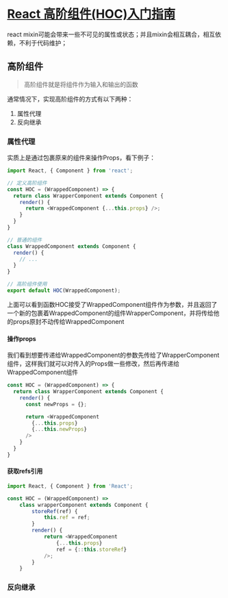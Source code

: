 # [React 高阶组件(HOC)入门指南](https://juejin.im/post/5914fb4a0ce4630069d1f3f6)

react mixin可能会带来一些不可见的属性或状态；并且mixin会相互耦合，相互依赖，不利于代码维护；

## 高阶组件

> 高阶组件就是将组件作为输入和输出的函数

通常情况下，实现高阶组件的方式有以下两种：

  1. 属性代理
  2. 反向继承

### 属性代理

实质上是通过包裹原来的组件来操作Props，看下例子：

```js
import React, { Component } from 'react';

// 定义高阶组件
const HOC = (WrappedComponent) => {
  return class WrapperComponent extends Component {
    render() {
      return <WrappedComponent {...this.props} />;
    }
  }
}

// 普通的组件
class WrappedComponent extends Component {
  render() {
    // ...
  }
}

// 高阶组件使用
export default HOC(WrappedComponent);
```

上面可以看到函数HOC接受了WrappedComponent组件作为参数，并且返回了一个新的包裹着WrappedComponent的组件WrapperComponent，并将传给他的props原封不动传给WrappedComponent

#### 操作props

我们看到想要传递给WrappedComponent的参数先传给了WrapperComponent组件，这样我们就可以对传入的Props做一些修改，然后再传递给WrappedComponent组件

```js
const HOC = (WrappedComponent) => {
  return class WrapperComponent extends Component {
    render() {
      const newProps = {};

      return <WrappedComponent
        {...this.props}
        {...this.newProps}
      />
    }
  }
}
```

#### 获取refs引用

```js
import React, { Component } from 'React';

const HOC = (WrappedComponent) =>
    class wrapperComponent extends Component {
        storeRef(ref) {
            this.ref = ref;
        }
        render() {
            return <WrappedComponent
                {...this.props}
                ref = {::this.storeRef}
            />;
        }
    }
```

### 反向继承

